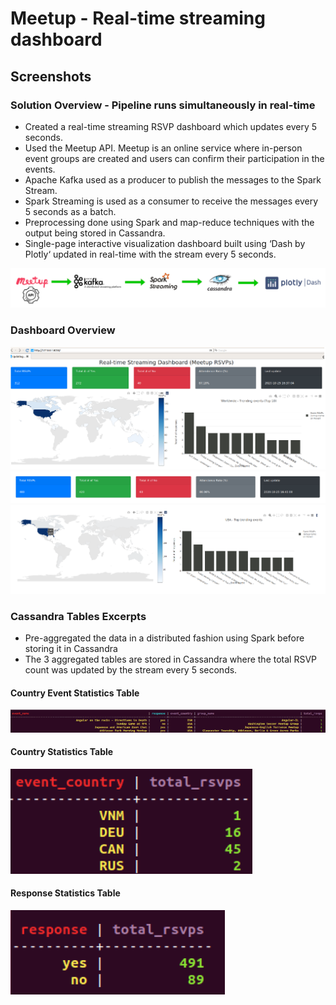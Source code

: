 # Meetup - Real-time streaming dashboard

## Screenshots

### Solution Overview - Pipeline runs simultaneously in real-time

- Created a real-time streaming RSVP dashboard which updates every 5 seconds.
- Used the Meetup API. Meetup is an online service where in-person event groups are created and users can confirm their participation in the events.
- Apache Kafka used as a producer to publish the messages to the Spark Stream.
- Spark Streaming is used as a consumer to receive the messages every 5 seconds as a batch.
- Preprocessing done using Spark and map-reduce techniques with the output being stored in Cassandra.
- Single-page interactive visualization dashboard built using ‘Dash by Plotly‘ updated in real-time with the stream every 5 seconds.

![Solution](images/solution_overview.png?raw=true)

### Dashboard Overview
![Dashboard](images/dashboard_overview.png?raw=true)
![Statistics Header](images/statistics_header.png?raw=true)
![Interactive Updates](images/interactive_updates.png?raw=true)

### Cassandra Tables Excerpts

- Pre-aggregated the data in a distributed fashion using Spark before storing it in Cassandra
- The 3 aggregated tables are stored in Cassandra where the total RSVP count was updated by the stream every 5 seconds.

#### Country Event Statistics Table
![Cassandra Event Stats](images/cassandra_event_stats_table.png?raw=true)

#### Country Statistics Table
![Cassandra Country Stats](images/cassandra_country_stats_table.png?raw=true)

#### Response Statistics Table
![Cassandra Response Stats](images/cassandra_response_stats_table.png?raw=true)
